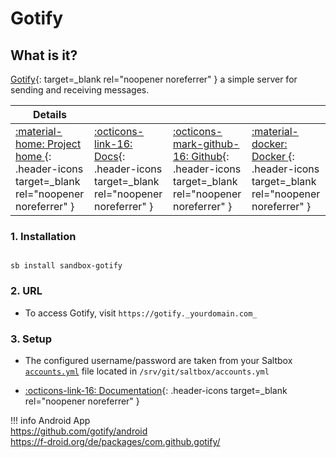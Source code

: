 # Gotify

## What is it?

[Gotify](https://gotify.net/){: target=_blank rel="noopener noreferrer" } a simple server for sending and receiving messages.

| Details     |             |             |             |
|-------------|-------------|-------------|-------------|
| [:material-home: Project home ](https://gotify.net/){: .header-icons target=_blank rel="noopener noreferrer" } | [:octicons-link-16: Docs](https://gotify.github.io/api-docs/){: .header-icons target=_blank rel="noopener noreferrer" } | [:octicons-mark-github-16: Github](https://github.com/gotify/server){: .header-icons target=_blank rel="noopener noreferrer" } | [:material-docker: Docker ](https://hub.docker.com/r/gotify/server){: .header-icons target=_blank rel="noopener noreferrer" }|

### 1. Installation

``` shell

sb install sandbox-gotify

```

### 2. URL

- To access Gotify, visit `https://gotify._yourdomain.com_`

### 3. Setup

- The configured username/password are taken from your Saltbox [`accounts.yml`](../../../saltbox/install/install/#configuration) file located in `/srv/git/saltbox/accounts.yml`

- [:octicons-link-16: Documentation](https://gotify.github.io/api-docs/){: .header-icons target=_blank rel="noopener noreferrer" }

!!! info
    Android App <br />
    https://github.com/gotify/android <br />
    https://f-droid.org/de/packages/com.github.gotify/ <br />
